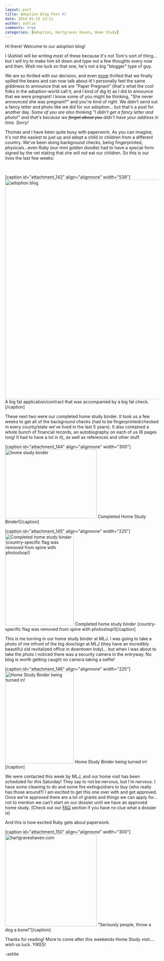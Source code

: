 ```yaml
---
layout: post
title: Adoption Blog Post #1
date: 2014-01-15 23:11
author: ashlie
comments: true
categories: [Adoption, Hartgraves Haven, Home Study]
---
```

Hi there! Welcome to our adoption blog!

I (Ashlie) will be writing most of these because it's not Tom's sort of thing... but I will try to make him sit down and type out a few thoughts every now and then. Wish me luck on that one, he's not a big "blogger" type of guy.

We are so thrilled with our decision, and even <span style="text-decoration: underline;">more</span> thrilled that we finally spilled the beans and can now talk about it! I personally feel the same giddiness to announce that we are "Paper Pregnant" (that's what the cool folks in the adoption-world call it, and I kind of dig it) as I did to announce that we were pregnant! I know some of you might be thinking, "She never announced she was pregnant?" and you're kind of right. We didn't send out a fancy letter and photo like we did for our adoption... but that's a post for another day. <em>Some of you are also thinking "I didn't get a fancy letter and photo!" and that's because we <del>forgot about you</del> didn't have your address in time. Sorry!</em>

Thomas and I have been quite busy with paperwork. As you can imagine, it's not the easiest to just up and adopt a child or children from a different country. We've been doing background checks, being fingerprinted, physicals...even Ruby (our mini golden doodle) had to have a special form signed by the vet stating that she will <em>not</em> eat our children. So this is our lives the last few weeks:

&nbsp;

[caption id="attachment_142" align="alignnone" width="538"]<a href="http://hartgraveshaven.com/wp-content/uploads/2014/01/photo-1.jpg"><img class=" wp-image-142 " alt="adoption blog" src="http://hartgraveshaven.com/wp-content/uploads/2014/01/photo-1-768x1024.jpg" width="538" height="717" /></a> A big fat application/contract that was accompanied by a big fat check.[/caption]

These next two were our completed home study binder. It took us a few weeks to get all of the background checks (had to be fingerprinted/checked in every county/state we've lived in the last 5 years). It also contained a whole bunch of financial records, an autobiography on each of us (6 pages long! It had to have a lot in it), as well as references and other stuff.

[caption id="attachment_144" align="alignnone" width="300"]<a href="http://hartgraveshaven.com/wp-content/uploads/2014/01/photo-3.jpg"><img class="size-medium wp-image-144" alt="home study binder" src="http://hartgraveshaven.com/wp-content/uploads/2014/01/photo-3-300x225.jpg" width="300" height="225" /></a> Completed Home Study Binder![/caption]

[caption id="attachment_145" align="alignnone" width="225"]<a href="http://hartgraveshaven.com/wp-content/uploads/2014/01/photo-4.jpg"><img class="size-medium wp-image-145" alt="Completed home study binder (country-specific flag was removed from spine with photoshop!)" src="http://hartgraveshaven.com/wp-content/uploads/2014/01/photo-4-225x300.jpg" width="225" height="300" /></a> Completed home study binder (country-specific flag was removed from spine with photoshop!)[/caption]

This is me turning in our home study binder at MLJ. I was going to take a photo of me infront of the big door/sign at MLJ (they have an incredibly beautiful old revitalized office in downtown Indy)... but when I was about to take the photo I noticed there was a security camera in the entryway. No blog is worth getting caught on camera taking a selfie!

[caption id="attachment_146" align="alignnone" width="225"]<a href="http://hartgraveshaven.com/wp-content/uploads/2014/01/photo-5.jpg"><img class="size-medium wp-image-146" alt="Home Study Binder being turned in! " src="http://hartgraveshaven.com/wp-content/uploads/2014/01/photo-5-225x300.jpg" width="225" height="300" /></a> Home Study Binder being turned in![/caption]

We were contacted this week by MLJ, and our home visit has been scheduled for <em>this</em> Saturday! They say to not be nervous, but I'm nervous. I have some cleaning to do and some fire extinguishers to buy (who really has those around?) I am excited to get this one over with and get approved. Once we're approved there are a lot of grants and things we can apply for... not to mention we can't start on our dossier until we have an approved home study. (Check out our <a title="FAQ’s" href="http://hartgraveshaven.com/?page_id=63">FAQ</a> section if you have no clue what a dossier is)

And this is how excited Ruby gets about paperwork:

[caption id="attachment_150" align="alignnone" width="300"]<a href="http://hartgraveshaven.com/wp-content/uploads/2014/01/photo.jpg"><img class="size-medium wp-image-150" alt="hartgraveshaven.com" src="http://hartgraveshaven.com/wp-content/uploads/2014/01/photo-300x300.jpg" width="300" height="300" /></a> "Seriously people, throw a dog a bone!"[/caption]

Thanks for reading! More to come after this weekends Home Study visit.... wish us luck. YIKES!

-ashlie

&nbsp;

&nbsp;
